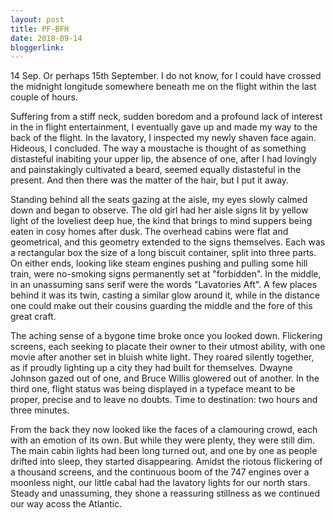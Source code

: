 ```yaml
---
layout: post
title: PF-BFH
date: 2018-09-14
bloggerlink:
---
```


14 Sep. Or perhaps 15th September. I do not know, for I could have crossed the midnight longitude somewhere beneath me on the flight within the last couple of hours.

Suffering from a stiff neck, sudden boredom and a profound lack of interest in the in flight entertainment, I eventually gave up and made my way to the back of the flight. In the lavatory, I inspected my newly shaven face again. Hideous, I concluded. The way a moustache is thought of as something distasteful inabiting your upper lip, the absence of one, after I had lovingly and painstakingly cultivated a beard, seemed equally distasteful in the present. And then there was the matter of the hair, but I put it away.

Standing behind all the seats gazing at the aisle, my eyes slowly calmed down and began to observe. The old girl had her aisle signs lit by yellow light of the loveliest deep hue, the kind that brings to mind suppers being eaten in cosy homes after dusk. The overhead cabins were flat and geometrical, and this geometry extended to the signs themselves. Each was a rectangular box the size of a long biscuit container, split into three parts. On either ends, looking like steam engines pushing and pulling some hill train, were no-smoking signs permanently set at "forbidden". In the middle, in an unassuming sans serif were the words "Lavatories Aft". A few places behind it was its twin, casting a similar glow around it, while in the distance one could make out their cousins guarding the middle and the fore of this great craft. 

The aching sense of a bygone time broke once you looked down. Flickering screens, each seeking to placate their owner to their utmost ability, with one movie after another set in bluish white light. They roared silently together, as if proudly lighting up a city they had built for themselves. Dwayne Johnson gazed out of one, and Bruce Willis glowered out of another. In the third one, flight status was being displayed in a typeface meant to be proper, precise and to leave no doubts. Time to destination: two hours and three minutes.

From the back they now looked like the faces of a clamouring crowd, each with an emotion of its own. But while they were plenty, they were still dim. The main cabin lights had been long turned out, and one by one as people drifted into sleep, they started disappearing. Amidst the riotous flickering of a thousand screens, and the continuous  boom of the 747 engines over a moonless night, our little cabal had the  lavatory lights for our north stars. Steady and unassuming, they shone  a reassuring stillness as we continued our way acoss the Atlantic.